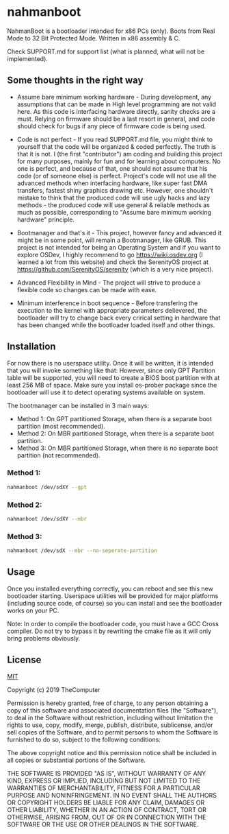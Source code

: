 # nahmanboot

NahmanBoot is a bootloader intended for x86 PCs (only). Boots from Real Mode to 32 Bit Protected Mode.
Written in x86 assembly & C.

Check SUPPORT.md for support list (what is planned, what will not be implemented).

## Some thoughts in the right way
* Assume bare minimum working hardware - During development, any assumptions that can be made in High level programming are not valid here. As this code is interfacing hardware directly, sanity checks are a must. Relying on firmware should be a last resort in general, and code should check for bugs if any piece of firmware code is being used.

* Code is not perfect - If you read SUPPORT.md file, you might think to yourself that the code will be organized & coded perfectly. The truth is that it is not. I (the first "contributor") am coding and building this project for many purposes, mainly for fun and for learning about computers. No one is perfect, and because of that, one should not assume that his code (or of someone else) is perfect. Project's code will not use all the advanced methods when interfacing hardware, like super fast DMA transfers, fastest shiny graphics drawing etc. However, one shouldn't mistake to think that the produced code will use ugly hacks and lazy methods - the produced code will use general & reliable methods as much as possible, corresponding to "Assume bare minimum working hardware" principle.

* Bootmanager and that's it - This project, however fancy and advanced it might be in some point, will remain a Bootmanager, like GRUB. This project is not intended for being an Operating System and if you want to explore OSDev, I highly recommend to go https://wiki.osdev.org (I learned a lot from this website) and check the SerenityOS project at https://github.com/SerenityOS/serenity (which is a very nice project).

* Advanced Flexibility in Mind - The project will strive to produce a flexible code so changes can be made with ease.

* Minimum interference in boot sequence - Before transfering the execution to the kernel with appropriate parameters delievered, the bootloader will try to change back every crirical setting in hardware that has been changed while the bootloader loaded itself and other things.

## Installation

For now there is no userspace utility. Once it will be written, it is intended that you will invoke something like that:
However, since only GPT Partition table will be supported, you will need to create a BIOS boot partition with at least 256 MB of space.
Make sure you install os-prober package since the bootloader will use it to detect operating systems available on system.

The bootmanager can be installed in 3 main ways:
* Method 1: On GPT partitioned Storage, when there is a separate boot partition (most recommended).
* Method 2: On MBR partitioned Storage, when there is a separate boot partition.
* Method 3: On MBR partitioned Storage, when there is no separate boot partition (not recommended).

### Method 1:
```bash
nahmanboot /dev/sdXY --gpt
```

### Method 2:
```bash
nahmanboot /dev/sdXY --mbr
```

### Method 3:
```bash
nahmanboot /dev/sdX --mbr --no-seperate-partition
```

## Usage

Once you installed everything correctly, you can reboot and see this new bootloader starting.
Userspace utilities will be provided for major platforms (including source code, of course) so you can install and see the bootloader works on your PC.

Note: In order to compile the bootloader code, you must have a GCC Cross compiler. Do not try to bypass it by rewriting the cmake file as it will only bring problems obviously.

## License
[MIT](https://choosealicense.com/licenses/mit/)

Copyright (c) 2019 TheComputer

Permission is hereby granted, free of charge, to any person obtaining a copy
of this software and associated documentation files (the "Software"), to deal
in the Software without restriction, including without limitation the rights
to use, copy, modify, merge, publish, distribute, sublicense, and/or sell
copies of the Software, and to permit persons to whom the Software is
furnished to do so, subject to the following conditions:

The above copyright notice and this permission notice shall be included in all
copies or substantial portions of the Software.

THE SOFTWARE IS PROVIDED "AS IS", WITHOUT WARRANTY OF ANY KIND, EXPRESS OR
IMPLIED, INCLUDING BUT NOT LIMITED TO THE WARRANTIES OF MERCHANTABILITY,
FITNESS FOR A PARTICULAR PURPOSE AND NONINFRINGEMENT. IN NO EVENT SHALL THE
AUTHORS OR COPYRIGHT HOLDERS BE LIABLE FOR ANY CLAIM, DAMAGES OR OTHER
LIABILITY, WHETHER IN AN ACTION OF CONTRACT, TORT OR OTHERWISE, ARISING FROM,
OUT OF OR IN CONNECTION WITH THE SOFTWARE OR THE USE OR OTHER DEALINGS IN THE
SOFTWARE.